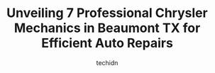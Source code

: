 ---
layout: ampstory
image: https://images.unsplash.com/photo-1494697536454-6f39e2cc972d?ixlib=rb-4.0.3&ixid=MnwxMjA3fDB8MHxwaG90by1wYWdlfHx8fGVufDB8fHx8&auto=format&fit=crop&w=640&h=853&q=80
author: techidn
featured: false
description: If youre in need of trustworthy and skilled Chrysler Mechanic in Beaumont TX, USA, youll be pleased to discover the 7 best Chrysler Mechanic in town. Their expertise and commitment to cust
title: Unveiling 7 Professional Chrysler Mechanics in Beaumont TX for Efficient Auto Repairs
cover:
   title: Unveiling 7 Professional Chrysler Mechanics in Beaumont TX for Efficient Auto Repairs
   subtitle: Rickpate
   background: https://images.unsplash.com/photo-1494697536454-6f39e2cc972d?ixlib=rb-4.0.3&ixid=MnwxMjA3fDB8MHxwaG90by1wYWdlfHx8fGVufDB8fHx8&auto=format&fit=crop&w=640&h=853&q=80

pages: 
 - layout: thirds
   top: <h1>#1 Quiet Zone Auto Care</h1>
   bottom: "<p>Your response is from an 8 month old review and I want to speak to Mr. Kelly Broussard whom I was denied when requested. My primary reason for Quiet Zone Auto Care was fo</p>"
   background: https://www.knot35.com/toplist/wp-content/uploads/2023/06/best-chrysler-mechanic-1-in-beaumont-tx-1685831491.jpeg
   backgroundblur: true
 - layout: thirds
   top: <h1>#2 Baker Auto Repair</h1>
   bottom: "<p>2310 Calder Ave, Beaumont, TX 77702, United States</p>"
   background: https://www.knot35.com/toplist/wp-content/uploads/2023/06/best-chrysler-mechanic-2-in-beaumont-tx-1685831491.jpeg
   cta:
      link: https://www.knot35.com/toplist/unveiling-7-professional-chrysler-mechanics-in-beaumont-tx-for-efficient-auto-repairs/
      text: Unveiling 7 Professional Chrysler Mechanics in Beaumont TX for Efficient Auto Repairs
 - layout: thirds
   top: <h1>#3 Cortez Car Care</h1>
   bottom: "<p>1001 S 11th St, Beaumont, TX 77701, United States</p>"
   background: https://www.knot35.com/toplist/wp-content/uploads/2023/06/best-chrysler-mechanic-3-in-beaumont-tx-1685831492.png
   cta:
      link: https://www.knot35.com/toplist/unveiling-7-professional-chrysler-mechanics-in-beaumont-tx-for-efficient-auto-repairs/
      text: Unveiling 7 Professional Chrysler Mechanics in Beaumont TX for Efficient Auto Repairs
 - layout: thirds
   top: <h1>#4 Scotts Import Service</h1>
   bottom: "<p>4895 College St, Beaumont, TX 77707, United States</p>"
   background: https://images.unsplash.com/photo-1567095761054-7a02e69e5c43?ixlib=rb-4.0.3&ixid=MnwxMjA3fDB8MHxwaG90by1wYWdlfHx8fGVufDB8fHx8&auto=format&fit=crop&w=640&h=853&q=80
   cta:
      link: https://www.knot35.com/toplist/unveiling-7-professional-chrysler-mechanics-in-beaumont-tx-for-efficient-auto-repairs/
      text: Unveiling 7 Professional Chrysler Mechanics in Beaumont TX for Efficient Auto Repairs
 - layout: thirds
   top: <h1>#5 Turner Automotive Repair</h1>
   bottom: "<p>3040 Rusk St, Beaumont, TX 77702, United States</p>"
   background: https://images.unsplash.com/photo-1574169208507-84376144848b?ixlib=rb-4.0.3&ixid=MnwxMjA3fDB8MHxwaG90by1wYWdlfHx8fGVufDB8fHx8&auto=format&fit=crop&w=640&h=853&q=80
   cta:
      link: https://www.knot35.com/toplist/unveiling-7-professional-chrysler-mechanics-in-beaumont-tx-for-efficient-auto-repairs/
      text: Unveiling 7 Professional Chrysler Mechanics in Beaumont TX for Efficient Auto Repairs
 - layout: thirds
   top: <h1>#6 Eastex Automotive</h1>
   bottom: "<p>8795 Eastex Fwy, Beaumont, TX 77708, United States</p>"
   background: https://images.unsplash.com/photo-1489648022186-8f49310909a0?ixlib=rb-4.0.3&ixid=MnwxMjA3fDB8MHxwaG90by1wYWdlfHx8fGVufDB8fHx8&auto=format&fit=crop&w=640&h=853&q=80
   cta:
      link: https://www.knot35.com/toplist/unveiling-7-professional-chrysler-mechanics-in-beaumont-tx-for-efficient-auto-repairs/
      text: Unveiling 7 Professional Chrysler Mechanics in Beaumont TX for Efficient Auto Repairs
 - layout: thirds
   top: <h1>#7 Dwaynes Automotive</h1>
   bottom: "<p>5495 College St, Beaumont, TX 77707, United States</p>"
   background: https://images.unsplash.com/photo-1557672172-298e090bd0f1?ixlib=rb-4.0.3&ixid=MnwxMjA3fDB8MHxwaG90by1wYWdlfHx8fGVufDB8fHx8&auto=format&fit=crop&w=640&h=853&q=80
   cta:
      link: https://www.knot35.com/toplist/unveiling-7-professional-chrysler-mechanics-in-beaumont-tx-for-efficient-auto-repairs/
      text: Unveiling 7 Professional Chrysler Mechanics in Beaumont TX for Efficient Auto Repairs
 - layout: thirds
   middle: Continue reading...
   background: https://images.unsplash.com/photo-1524169358666-79f22534bc6e?ixlib=rb-4.0.3&ixid=MnwxMjA3fDB8MHxwaG90by1wYWdlfHx8fGVufDB8fHx8&auto=format&fit=crop&w=640&h=853&q=80
   cta:
      link: https://www.knot35.com/toplist/unveiling-7-professional-chrysler-mechanics-in-beaumont-tx-for-efficient-auto-repairs/
      text: Unveiling 7 Professional Chrysler Mechanics in Beaumont TX for Efficient Auto Repairs
      
---